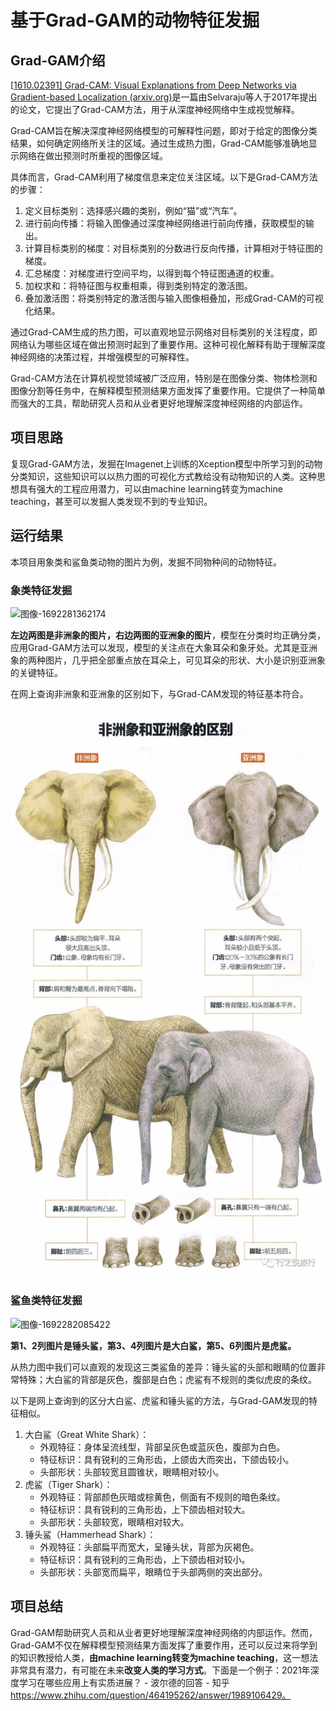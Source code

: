 # 基于Grad-GAM的动物特征发掘

## Grad-GAM介绍

[[1610.02391\] Grad-CAM: Visual Explanations from Deep Networks via Gradient-based Localization (arxiv.org)](https://arxiv.org/abs/1610.02391)是一篇由Selvaraju等人于2017年提出的论文，它提出了Grad-CAM方法，用于从深度神经网络中生成视觉解释。

Grad-CAM旨在解决深度神经网络模型的可解释性问题，即对于给定的图像分类结果，如何确定网络所关注的区域。通过生成热力图，Grad-CAM能够准确地显示网络在做出预测时所重视的图像区域。

具体而言，Grad-CAM利用了梯度信息来定位关注区域。以下是Grad-CAM方法的步骤：

1. 定义目标类别：选择感兴趣的类别，例如“猫”或“汽车”。
2. 进行前向传播：将输入图像通过深度神经网络进行前向传播，获取模型的输出。
3. 计算目标类别的梯度：对目标类别的分数进行反向传播，计算相对于特征图的梯度。
4. 汇总梯度：对梯度进行空间平均，以得到每个特征图通道的权重。
5. 加权求和：将特征图与权重相乘，得到类别特定的激活图。
6. 叠加激活图：将类别特定的激活图与输入图像相叠加，形成Grad-CAM的可视化结果。

通过Grad-CAM生成的热力图，可以直观地显示网络对目标类别的关注程度，即网络认为哪些区域在做出预测时起到了重要作用。这种可视化解释有助于理解深度神经网络的决策过程，并增强模型的可解释性。

Grad-CAM方法在计算机视觉领域被广泛应用，特别是在图像分类、物体检测和图像分割等任务中，在解释模型预测结果方面发挥了重要作用。它提供了一种简单而强大的工具，帮助研究人员和从业者更好地理解深度神经网络的内部运作。

## 项目思路

复现Grad-GAM方法，发掘在Imagenet上训练的Xception模型中所学习到的动物分类知识，这些知识可以以热力图的可视化方式教给没有动物知识的人类。这种思想具有强大的工程应用潜力，可以由machine learning转变为machine teaching，甚至可以发掘人类发现不到的专业知识。

## 运行结果

本项目用象类和鲨鱼类动物的图片为例，发掘不同物种间的动物特征。

### 象类特征发掘

![图像-1692281362174](pictures\图像-1692281362174.png)

**左边两图是非洲象的图片，右边两图的亚洲象的图片**，模型在分类时均正确分类，应用Grad-GAM方法可以发现，模型的关注点在大象耳朵和象牙处。尤其是亚洲象的两种图片，几乎把全部重点放在耳朵上，可见耳朵的形状、大小是识别亚洲象的关键特征。

在网上查询非洲象和亚洲象的区别如下，与Grad-CAM发现的特征基本符合。

![就在今天，你可以拯救一头大象。](pictures\R-C.b685bd9f19db87d268fe6aa6bff74965)

### 鲨鱼类特征发掘

![图像-1692282085422](pictures\图像-1692282085422.png)

**第1、2列图片是锤头鲨，第3、4列图片是大白鲨，第5、6列图片是虎鲨。**

从热力图中我们可以直观的发现这三类鲨鱼的差异：锤头鲨的头部和眼睛的位置非常特殊；大白鲨的背部是灰色，腹部是白色；虎鲨有不规则的类似虎皮的条纹。

以下是网上查询到的区分大白鲨、虎鲨和锤头鲨的方法，与Grad-GAM发现的特征相似。

1. 大白鲨（Great White Shark）：
   - 外观特征：身体呈流线型，背部呈灰色或蓝灰色，腹部为白色。
   - 特征标识：具有锐利的三角形齿，上颌齿大而突出，下颌齿较小。
   - 头部形状：头部较宽且圆锥状，眼睛相对较小。
2. 虎鲨（Tiger Shark）：
   - 外观特征：背部颜色灰暗或棕黄色，侧面有不规则的暗色条纹。
   - 特征标识：具有锐利的三角形齿，上下颌齿相对较大。
   - 头部形状：头部较宽，眼睛相对较大。
3. 锤头鲨（Hammerhead Shark）：
   - 外观特征：头部扁平而宽大，呈锤头状，背部为灰褐色。
   - 特征标识：具有锐利的三角形齿，上下颌齿相对较小。
   - 头部形状：头部宽而扁平，眼睛位于头部两侧的突出部分。

## 项目总结

Grad-GAM帮助研究人员和从业者更好地理解深度神经网络的内部运作。然而，Grad-GAM不仅在解释模型预测结果方面发挥了重要作用，还可以反过来将学到的知识教授给人类，**由machine learning转变为machine teaching**，这一想法非常具有潜力，有可能在未来**改变人类的学习方式**。下面是一个例子：2021年深度学习在哪些应用上有实质进展？ - 波尔德的回答 - 知乎 https://www.zhihu.com/question/464195262/answer/1989106429。